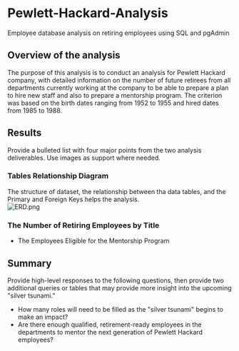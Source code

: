 # Pewlett-Hackard-Analysis
Employee database analysis on retiring employees using SQL and pgAdmin

## Overview of the analysis
The purpose of this analysis is to conduct an analysis for Pewlett Hackard company, with detailed information on the number of future retirees from all departments currently working at the company to be able to prepare a plan to hire new staff and also to prepare a mentorship program. The criterion was based on the birth dates ranging from 1952 to 1955 and hired dates from 1985 to 1988.

## Results
Provide a bulleted list with four major points from the two analysis deliverables. Use images as support where needed.
### Tables Relationship Diagram
The structure of dataset, the relationship between tha data tables, and the Primary and Foreign  Keys helps the analysis. <br/>
![ERD.png](files/ERD.png) <br/>




### The Number of Retiring Employees by Title









- The Employees Eligible for the Mentorship Program




## Summary
Provide high-level responses to the following questions, then provide two additional queries or tables that may provide more insight into the upcoming "silver tsunami."
- How many roles will need to be filled as the "silver tsunami" begins to make an impact?
- Are there enough qualified, retirement-ready employees in the departments to mentor the next generation of Pewlett Hackard employees?
